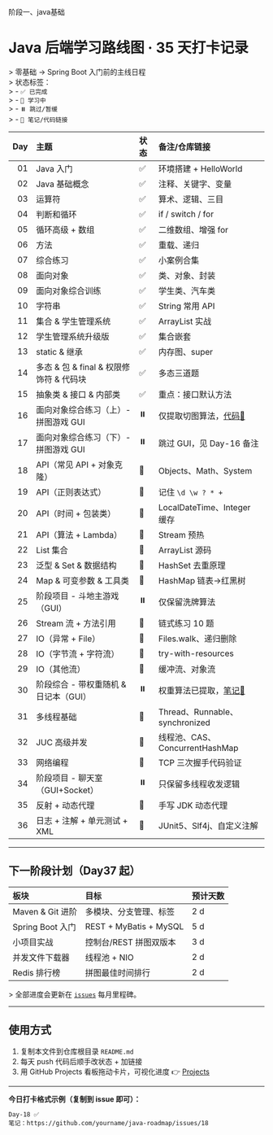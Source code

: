 阶段一、java基础
# Java 后端学习路线图 · 35 天打卡记录

&gt; 零基础 → Spring Boot 入门前的主线日程  
&gt; 状态标签：  
&gt; - `✅ 已完成`  
&gt; - `🔁 学习中`  
&gt; - `⏸️ 跳过/暂缓`  
&gt; - `📎 笔记/代码链接`  

| Day | 主题 | 状态 | 备注/仓库链接 |
|----:|:----|:-----|:--------------|
| 01 | Java 入门 | ✅ | 环境搭建 + HelloWorld |
| 02 | Java 基础概念 | ✅ | 注释、关键字、变量 |
| 03 | 运算符 | ✅ | 算术、逻辑、三目 |
| 04 | 判断和循环 | ✅ | if / switch / for |
| 05 | 循环高级 + 数组 | ✅ | 二维数组、增强 for |
| 06 | 方法 | ✅ | 重载、递归 |
| 07 | 综合练习 | ✅ | 小案例合集 |
| 08 | 面向对象 | ✅ | 类、对象、封装 |
| 09 | 面向对象综合训练 | ✅ | 学生类、汽车类 |
| 10 | 字符串 | ✅ | String 常用 API |
| 11 | 集合 & 学生管理系统 | ✅ | ArrayList 实战 |
| 12 | 学生管理系统升级版 | ✅ | 集合嵌套 |
| 13 | static & 继承 | ✅ | 内存图、super |
| 14 | 多态 & 包 & final & 权限修饰符 & 代码块 | ✅ | 多态三道题 |
| 15 | 抽象类 & 接口 & 内部类 | ✅ | 重点：接口默认方法 |
| 16 | 面向对象综合练习（上）- 拼图游戏 GUI | ⏸️ | 仅提取切图算法，[代码📎](src/split/PuzzleUtil.java) |
| 17 | 面向对象综合练习（下）- 拼图游戏 GUI | ⏸️ | 跳过 GUI，见 Day-16 备注 |
| 18 | API（常见 API + 对象克隆） | 🔁 | Objects、Math、System |
| 19 | API（正则表达式） | 🔁 | 记住 `\d \w ? * +` |
| 20 | API（时间 + 包装类） | 🔁 | LocalDateTime、Integer 缓存 |
| 21 | API（算法 + Lambda） | 🔁 | Stream 预热 |
| 22 | List 集合 | 🔁 | ArrayList 源码 |
| 23 | 泛型 & Set & 数据结构 | 🔁 | HashSet 去重原理 |
| 24 | Map & 可变参数 & 工具类 | 🔁 | HashMap 链表→红黑树 |
| 25 | 阶段项目 - 斗地主游戏（GUI） | ⏸️ | 仅保留洗牌算法 |
| 26 | Stream 流 + 方法引用 | 🔁 | 链式练习 10 题 |
| 27 | IO（异常 + File） | 🔁 | Files.walk、递归删除 |
| 28 | IO（字节流 + 字符流） | 🔁 | try-with-resources |
| 29 | IO（其他流） | 🔁 | 缓冲流、对象流 |
| 30 | 阶段综合 - 带权重随机 & 日记本（GUI） | ⏸️ | 权重算法已提取，[笔记📎](docs/weight_random.md) |
| 31 | 多线程基础 | 🔁 | Thread、Runnable、synchronized |
| 32 | JUC 高级并发 | 🔁 | 线程池、CAS、ConcurrentHashMap |
| 33 | 网络编程 | 🔁 | TCP 三次握手代码验证 |
| 34 | 阶段项目 - 聊天室（GUI+Socket） | ⏸️ | 只保留多线程收发逻辑 |
| 35 | 反射 + 动态代理 | 🔁 | 手写 JDK 动态代理 |
| 36 | 日志 + 注解 + 单元测试 + XML | 🔁 | JUnit5、Slf4j、自定义注解 |

---

## 下一阶段计划（Day37 起）

| 板块 | 目标 | 预计天数 |
|:-----|:-----|:---------|
| Maven & Git 进阶 | 多模块、分支管理、标签 | 2 d |
| Spring Boot 入门 | REST + MyBatis + MySQL | 5 d |
| 小项目实战 | 控制台/REST 拼图双版本 | 3 d |
| 并发文件下载器 | 线程池 + NIO | 2 d |
|  Redis 排行榜 | 拼图最佳时间排行 | 2 d |

&gt; 全部进度会更新在 [`issues`](../../issues) 每月里程碑。

---

## 使用方式

1. 复制本文件到仓库根目录 `README.md`  
2. 每天 push 代码后顺手改状态 + 加链接  
3. 用 GitHub Projects 看板拖动卡片，可视化进度 👉 [Projects](../../projects)

---

**今日打卡格式示例（复制到 issue 即可）：**  
```text
Day-18 ✅ 
笔记：https://github.com/yourname/java-roadmap/issues/18
